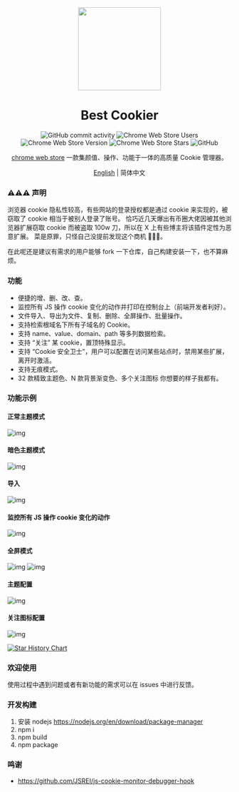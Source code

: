 <div align="center">

<img src="https://github.com/Dolov/chrome-best-cookier/blob/main/assets/icon.png?raw=true" width="186" />

# Best Cookier

![GitHub commit activity](https://img.shields.io/github/commit-activity/y/dolov/chrome-best-cookier)
![Chrome Web Store Users](https://img.shields.io/chrome-web-store/users/eijnnomioacbbnkffmhnbpbocoajcage)
![Chrome Web Store Version](https://img.shields.io/chrome-web-store/v/eijnnomioacbbnkffmhnbpbocoajcage)
![Chrome Web Store Stars](https://img.shields.io/chrome-web-store/stars/eijnnomioacbbnkffmhnbpbocoajcage)
![GitHub](https://img.shields.io/github/license/dolov/chrome-best-cookier)
</div>

<div align="center">

[chrome web store](https://chromewebstore.google.com/detail/best-cookier/eijnnomioacbbnkffmhnbpbocoajcage) 一款集颜值、操作、功能于一体的高质量 Cookie 管理器。

[English](https://github.com/Dolov/chrome-best-cookier/blob/main/README.en-US.md) | 简体中文
</div>

### ⚠️⚠️⚠️ 声明
浏览器 cookie 隐私性较高，有些网站的登录授权都是通过 cookie 来实现的，被窃取了 cookie 相当于被别人登录了账号。
恰巧近几天爆出有币圈大佬因被其他浏览器扩展窃取 cookie 而被盗取 100w 刀，所以在 X 上有些博主将该插件定性为恶意扩展。
菜是原罪，只怪自己没提前发现这个商机 🤣🤣🤣。

在此呢还是建议有需求的用户能够 fork 一下仓库，自己构建安装一下，也不算麻烦。

### 功能
- 便捷的增、删、改、查。
- 监控所有 JS 操作 cookie 变化的动作并打印在控制台上（前端开发者利好）。
- 文件导入、导出为文件、复制、删除、全屏操作、批量操作。
- 支持检索根域名下所有子域名的 Cookie。
- 支持 name、value、domain、path 等多列数据检索。
- 支持 “关注” 某 cookie，置顶特殊显示。
- 支持 “Cookie 安全卫士”，用户可以配置在访问某些站点时，禁用某些扩展，离开时激活。
- 支持无痕模式。
- 32 款精致主题色、N 款背景渐变色、多个关注图标 你想要的样子我都有。

### 功能示例

#### 正常主题模式
![img](./screentshots/WX20240530-102617@2x.png)

#### 暗色主题模式
![img](./screentshots/WX20240530-102704@2x.png)

#### 导入
![img](./screentshots/WX20240530-102858@2x.png)

#### 监控所有 JS 操作 cookie 变化的动作
![img](./screentshots/WX20240531-161045@2x.png)

#### 全屏模式
![img](./screentshots/WX20240530-102025@2x.png)
![img](./screentshots/WX20240530-102038@2x.png)

#### 主题配置
![img](./screentshots/WX20240530-101855@2x.png)

#### 关注图标配置
![img](./screentshots/WX20240530-104119@2x.png)


[![Star History Chart](https://api.star-history.com/svg?repos=Dolov/chrome-best-cookier&type=Date)](https://star-history.com/#Dolov/chrome-best-cookier&Date)

### 欢迎使用
使用过程中遇到问题或者有新功能的需求可以在 issues 中进行反馈。

### 开发构建
1. 安装 nodejs https://nodejs.org/en/download/package-manager
2. npm i
3. npm build
4. npm package

### 鸣谢
- https://github.com/JSREI/js-cookie-monitor-debugger-hook
